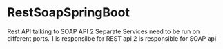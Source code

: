 # RestSoapSpringBoot
Rest API talking to SOAP API
2 Separate Services need to be run on different ports. 1 is responsilbe for REST api 2 is responsible for SOAP api
